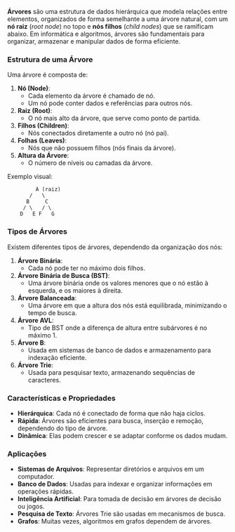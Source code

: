 **Árvores** são uma estrutura de dados hierárquica que modela relações entre elementos, organizados de forma semelhante a uma árvore natural, com um **nó raiz** (_root node_) no topo e **nós filhos** (_child nodes_) que se ramificam abaixo. Em informática e algoritmos, árvores são fundamentais para organizar, armazenar e manipular dados de forma eficiente.

### **Estrutura de uma Árvore**

Uma árvore é composta de:

1. **Nó (Node)**:
    - Cada elemento da árvore é chamado de nó.
    - Um nó pode conter dados e referências para outros nós.
2. **Raiz (Root)**:
    - O nó mais alto da árvore, que serve como ponto de partida.
3. **Filhos (Children)**:
    - Nós conectados diretamente a outro nó (nó pai).
4. **Folhas (Leaves)**:
    - Nós que não possuem filhos (nós finais da árvore).
5. **Altura da Árvore**:
    - O número de níveis ou camadas da árvore.

Exemplo visual:

```
         A (raiz)
       /   \
      B     C
     / \   / \
    D   E F   G
```

### **Tipos de Árvores**

Existem diferentes tipos de árvores, dependendo da organização dos nós:

1. **Árvore Binária**:
    - Cada nó pode ter no máximo dois filhos.
2. **Árvore Binária de Busca (BST)**:
    - Uma árvore binária onde os valores menores que o nó estão à esquerda, e os maiores à direita.
3. **Árvore Balanceada**:
    - Uma árvore em que a altura dos nós está equilibrada, minimizando o tempo de busca.
4. **Árvore AVL**:
    - Tipo de BST onde a diferença de altura entre subárvores é no máximo 1.
5. **Árvore B**:
    - Usada em sistemas de banco de dados e armazenamento para indexação eficiente.
6. **Árvore Trie**:
    - Usada para pesquisar texto, armazenando sequências de caracteres.

### **Características e Propriedades**

- **Hierárquica**: Cada nó é conectado de forma que não haja ciclos.
- **Rápida**: Árvores são eficientes para busca, inserção e remoção, dependendo do tipo de árvore.
- **Dinâmica**: Elas podem crescer e se adaptar conforme os dados mudam.

### **Aplicações**

- **Sistemas de Arquivos**: Representar diretórios e arquivos em um computador.
- **Banco de Dados**: Usadas para indexar e organizar informações em operações rápidas.
- **Inteligência Artificial**: Para tomada de decisão em árvores de decisão ou jogos.
- **Pesquisa de Texto**: Árvores Trie são usadas em mecanismos de busca.
- **Grafos**: Muitas vezes, algoritmos em grafos dependem de árvores.


